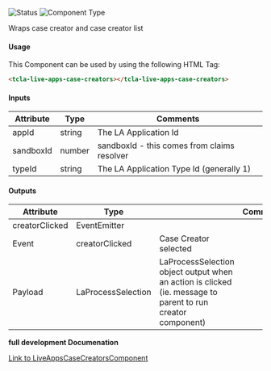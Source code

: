 
![Status][auto] ![Component Type][minor] <!--Component Meta {"created_by":"Auto", "reviewed_by":"Auto", "last_modified_by":"Auto", "comment":"drop down"} Component Meta -->


<p>Wraps case creator and case creator list</p>



#### Usage


This Component can be used by using the following HTML Tag:

```html
<tcla-live-apps-case-creators></tcla-live-apps-case-creators>
```

#### Inputs

Attribute | Type | Comments
--- | --- | ---
appId | string | The LA Application Id
sandboxId | number | sandboxId - this comes from claims resolver
typeId | string | The LA Application Type Id (generally 1)

#### Outputs

Attribute | Type |   | Comments
--- | --- | --- | ---
creatorClicked | EventEmitter<LaProcessSelection> |   |  
  | Event |  creatorClicked  |  Case Creator selected
  | Payload |  LaProcessSelection  |  LaProcessSelection object output when an action is clicked (ie. message to parent to run creator component)


<b>full development Documenation</b>

[Link to LiveAppsCaseCreatorsComponent](https://tibcosoftware.github.io/TCSTK-Angular/libdocs/tc-liveapps-lib/components/LiveAppsCaseCreatorsComponent.html)


[auto]: https://img.shields.io/badge/Status-auto%20generated-lightgrey.svg?style=flat "auto generated"

[manually]: https://img.shields.io/badge/Status-manually%20created-yellow.svg?style=flat "manually created"

[draft]: https://img.shields.io/badge/Status-draft-red.svg?style=flat "draft"

[review]: https://img.shields.io/badge/Status-need%20review-yellowgreen.svg?style=flat "need review"

[review done]: https://img.shields.io/badge/Status-review%20done-green.svg?style=flat "review done"

[finalized]: https://img.shields.io/badge/Status-finalized-brightgreen.svg?style=flat "finalized"

[top]: https://img.shields.io/badge/Component%20Type-Top-blue.svg?style=flat "top Component"

[major]: https://img.shields.io/badge/Component%20Type-major%20Component-blue.svg?style=flat "major Component"

[minor]: https://img.shields.io/badge/Component%20Type-minor%20Component-blue.svg?style=flat "minor Component"


